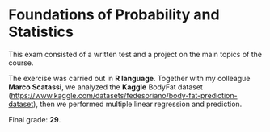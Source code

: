 # Foundations of Probability and Statistics

This exam consisted of a written test and a project on the main topics of the course.

The exercise was carried out in **R language**. Together with my colleague **Marco Scatassi**, we analyzed the **Kaggle** BodyFat dataset (https://www.kaggle.com/datasets/fedesoriano/body-fat-prediction-dataset), then we performed multiple linear regression and prediction.

Final grade: **29**.
